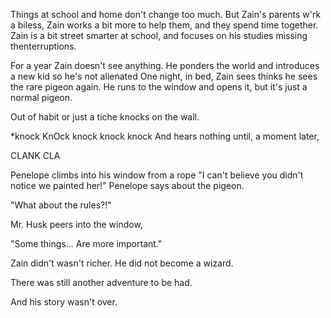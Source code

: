 Things at school and home don't change too much. But Zain's parents w'rk a biless, Zain works a bit more to help them, and they spend time together. Zain is a bit street smarter at school, and focuses on his studies missing thenterruptions.

For a year Zain doesn't see anything. He ponders the world and introduces a new kid so he's not alienated
One night, in bed, Zain sees thinks he sees the rare pigeon again. He runs to the window and opens it, but it's just a normal pigeon.

Out of habit or just a tiche knocks on the wall.

*knock KnOck knock knock knock
And hears nothing until, a moment later,

CLANK CLA

Penelope climbs into his window from a rope
"I can't believe you didn't notice we painted her!" Penelope says about the pigeon.

"What about the rules?!"

Mr. Husk peers into the window,

"Some things... Are more important."











Zain didn't wasn't richer. He did not become a wizard.

There was still another adventure to be had.

And his story wasn't over.